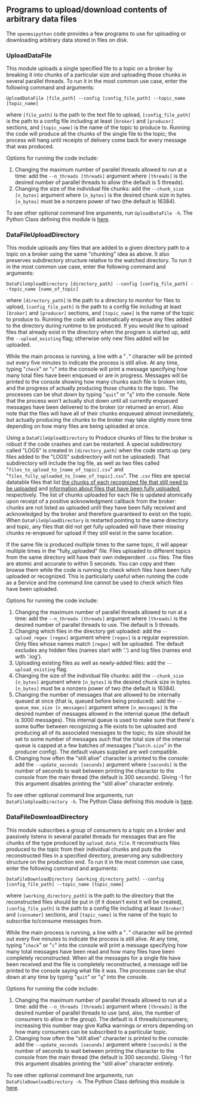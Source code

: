 ## Programs to upload/download contents of arbitrary data files

The `openmsipython` code provides a few programs to use for uploading or downloading arbitrary data stored in files on disk.

### UploadDataFile
This module uploads a single specified file to a topic on a broker by breaking it into chunks of a particular size and uploading those chunks in several parallel threads. To run it in the most common use case, enter the following command and arguments:

`UploadDataFile [file_path] --config [config_file_path] --topic_name [topic_name]`

where `[file_path]` is the path to the text file to upload, `[config_file_path]` is the path to a config file including at least `[broker]` and `[producer]` sections, and `[topic_name]` is the name of the topic to produce to. Running the code will produce all the chunks of the single file to the topic; the process will hang until receipts of delivery come back for every message that was produced.

Options for running the code include:
1. Changing the maximum number of parallel threads allowed to run at a time: add the `--n_threads [threads]` argument where `[threads]` is the desired number of parallel threads to allow (the default is 5 threads).
1. Changing the size of the individual file chunks: add the `--chunk_size [n_bytes]` argument where `[n_bytes]` is the desired chunk size in bytes. `[n_bytes]` must be a nonzero power of two (the default is 16384).

To see other optional command line arguments, run `UploadDataFile -h`. The Python Class defining this module is [here](./upload_data_file.py).

### DataFileUploadDirectory
This module uploads any files that are added to a given directory path to a topic on a broker using the same "chunking" idea as above. It also preserves subdirectory structure relative to the watched directory. To run it in the most common use case, enter the following command and arguments:

`DataFileUploadDirectory [directory_path] --config [config_file_path] --topic_name [name_of_topic]`

where `[directory_path]` is the path to a directory to monitor for files to upload, `[config_file_path]` is the path to a config file including at least `[broker]` and `[producer]` sections, and `[topic_name]` is the name of the topic to produce to. Running the code will automatically enqueue any files added to the directory during runtime to be produced. If you would like to upload files that already exist in the directory when the program is started up, add the `--upload_existing` flag; otherwise only new files added will be uploaded.

While the main process is running, a line with a "`.`" character will be printed out every five minutes to indicate the process is still alive. At any time, typing "`check`" or "`c`" into the console will print a message specifying how many total files have been enqueued or are in progress. Messages will be printed to the console showing how many chunks each file is broken into, and the progress of actually producing those chunks to the topic. The processes can be shut down by typing "`quit`" or "`q`" into the console. Note that the process won't actually shut down until all currently enqueued messages have been delivered to the broker (or returned an error). Also note that the files will have all of their chunks enqueued almost immediately, but actually producing the chunks to the broker may take slightly more time depending on how many files are being uploaded at once.

Using a `DataFileUploadDirectory` to Produce chunks of files to the broker is robust if the code crashes and can be restarted. A special subdirectory called "LOGS" is created in `[directory_path]` when the code starts up (any files added to the "LOGS" subdirectory will not be uploaded). That subdirectory will include the log file, as well as two files called "`files_to_upload_to_[name_of_topic].csv`" and "`files_fully_uploaded_to_[name_of_topic].csv`". The `.csv` files are special datatable files that list [the chunks of each recognized file that still need to be uploaded](./producer_file_registry.py#L8-L17) and [information about files that have been fully uploaded](./producer_file_registry.py#L19-L25), respectively. The list of chunks uploaded for each file is updated atomically upon receipt of a positive acknowledgment callback from the broker: chunks are not listed as uploaded until they have been fully received and acknowledged by the broker and therefore guaranteed to exist on the topic. When `DataFileUploadDirectory` is restarted pointing to the same directory and topic, any files that did not get fully uploaded will have their missing chunks re-enqeued for upload if they still exist in the same location. 

If the same file is produced multiple times to the same topic, it will appear multiple times in the "fully_uploaded" file. Files uploaded to different topics from the same directory will have their own independent `.csv` files. The files are atomic and accurate to within 5 seconds. You can copy and then browse them while the code is running to check which files have been fully uploaded or recognized. This is particularly useful when running the code as a Service and the command line cannot be used to check which files have been uploaded.

Options for running the code include:
1. Changing the maximum number of parallel threads allowed to run at a time: add the `--n_threads [threads]` argument where `[threads]` is the desired number of parallel threads to use. The default is 5 threads.
1. Changing which files in the directory get uploaded: add the `--upload_regex [regex]` argument where `[regex]` is a regular expression. Only files whose names match `[regex]` will be uploaded. The default excludes any hidden files (names start with '.') and log files (names end with '.log').
1. Uploading existing files as well as newly-added files: add the `--upload_existing` flag.
1. Changing the size of the individual file chunks: add the `--chunk_size [n_bytes]` argument where `[n_bytes]` is the desired chunk size in bytes. `[n_bytes]` must be a nonzero power of two (the default is 16384).
1. Changing the number of messages that are allowed to be internally queued at once (that is, queued before being produced): add the `--queue_max_size [n_messages]` argument where `[n_messages]` is the desired number of messages allowed in the internal queue (the default is 3000 messages). This internal queue is used to make sure that there's some buffer between recognizing a file exists to be uploaded and producing all of its associated messages to the topic; its size should be set to some number of messages such that the total size of the internal queue is capped at a few batches of messages ("`batch.size`" in the producer config). The default values supplied are well compatible.
1. Changing how often the "still alive" character is printed to the console: add the `--update_seconds [seconds]` argument where `[seconds]` is the number of seconds to wait between printing the character to the console from the main thread (the default is 300 seconds). Giving -1 for this argument disables printing the "still alive" character entirely.

To see other optional command line arguments, run `DataFileUploadDirectory -h`. The Python Class defining this module is [here](./data_file_upload_directory.py).

### DataFileDownloadDirectory
This module subscribes a group of consumers to a topic on a broker and passively listens in several parallel threads for messages that are file chunks of the type produced by `upload_data_file`. It reconstructs files produced to the topic from their individual chunks and puts the reconstructed files in a specified directory, preserving any subdirectory structure on the production end. To run it in the most common use case, enter the following command and arguments:

`DataFileDownloadDirectory [working_directory_path] --config [config_file_path] --topic_name [topic_name]`

where `[working_directory_path]` is the path to the directory that the reconstructed files should be put in (if it doesn't exist it will be created), `[config_file_path]` is the path to a config file including at least `[broker]` and `[consumer]` sections, and `[topic_name]` is the name of the topic to subscribe to/consume messages from. 

While the main process is running, a line with a "`.`" character will be printed out every five minutes to indicate the process is still alive. At any time, typing "`check`" or "`c`" into the console will print a message specifying how many total messages have been read and how many files have been completely reconstructed. When all the messages for a single file have been received and the file is completely reconstructed, a message will be printed to the console saying what file it was. The processes can be shut down at any time by typing "`quit`" or "`q`" into the console.

Options for running the code include:
1. Changing the maximum number of parallel threads allowed to run at a time: add the `--n_threads [threads]` argument where `[threads]` is the desired number of parallel threads to use (and, also, the number of consumers to allow in the group). The default is 4 threads/consumers; increasing this number may give Kafka warnings or errors depending on how many consumers can be subscribed to a particular topic.
1. Changing how often the "still alive" character is printed to the console: add the `--update_seconds [seconds]` argument where `[seconds]` is the number of seconds to wait between printing the character to the console from the main thread (the default is 300 seconds). Giving -1 for this argument disables printing the "still alive" character entirely. 

To see other optional command line arguments, run `DataFileDownloadDirectory -h`. The Python Class defining this module is [here](./data_file_download_directory.py).
